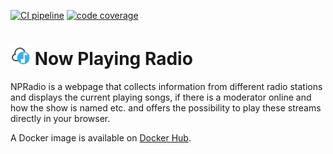 [![CI pipeline](https://github.com/burned42/npradio/actions/workflows/main.yml/badge.svg)](https://github.com/burned42/npradio/actions/workflows/main.yml)
[![code coverage](https://codecov.io/gh/burned42/npradio/branch/master/graph/badge.svg)](https://codecov.io/gh/burned42/npradio)

# ![](https://raw.githubusercontent.com/burned42/npradio/master/public/favicon-32x32.png) Now Playing Radio

NPRadio is a webpage that collects information from different radio stations
and displays the current playing songs, if there is a moderator online and
how the show is named etc. and offers the possibility to play these streams
directly in your browser.

A Docker image is available on [Docker Hub](https://hub.docker.com/r/burned42/npradio).
